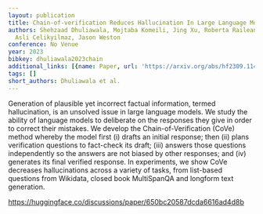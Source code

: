```yaml
---
layout: publication
title: Chain-of-verification Reduces Hallucination In Large Language Models
authors: Shehzaad Dhuliawala, Mojtaba Komeili, Jing Xu, Roberta Raileanu, Xian Li,
  Asli Celikyilmaz, Jason Weston
conference: No Venue
year: 2023
bibkey: dhuliawala2023chain
additional_links: [{name: Paper, url: 'https://arxiv.org/abs/hf2309.11495'}]
tags: []
short_authors: Dhuliawala et al.
---
```

Generation of plausible yet incorrect factual information, termed hallucination, is an unsolved issue in large language models. We study the ability of language models to deliberate on the responses they give in order to correct their mistakes. We develop the Chain-of-Verification (CoVe) method whereby the model first (i) drafts an initial response; then (ii) plans verification questions to fact-check its draft; (iii) answers those questions independently so the answers are not biased by other responses; and (iv) generates its final verified response. In experiments, we show CoVe decreases hallucinations across a variety of tasks, from list-based questions from Wikidata, closed book MultiSpanQA and longform text generation.

https://huggingface.co/discussions/paper/650bc20587dcda6616ad4d8b
